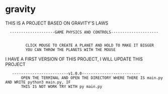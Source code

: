 # gravity
THIS IS A PROJECT BASED ON GRAVITY'S LAWS

      --------------------GAME PHYSICS AND CONTROLS---------------------


             CLICK MOUSE TO CREATE A PLANET AND HOLD TO MAKE IT BIGGER
             YOU CAN THROW THE PLANETS WITH THE MOUSE
    

I HAVE A FIRST VERSION OF THIS PROJECT, I WILL UPDATE THIS PROJECT 


       -------------------------v1.0.0--------------------------
           OPEN THE TERMINAL AND OPEN THE DIRECTORY WHERE THERE IS main.py AND WRITE python3 main.py, IF
           THIS IS NOT WORK TRY WITH py main.py

